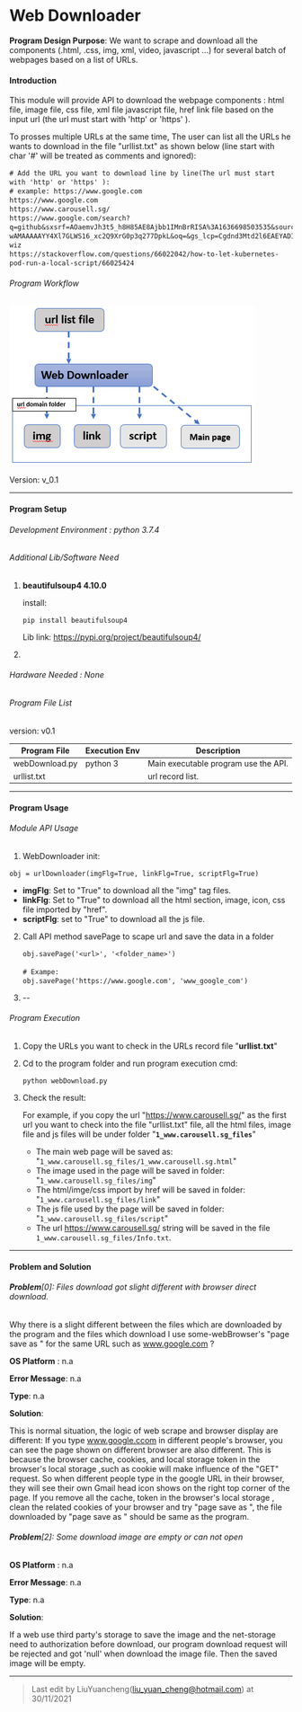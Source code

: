 # Web Downloader

**Program Design Purpose**: We want to scrape and download all the components (.html, .css, img, xml, video, javascript ...) for several batch of webpages based on a list of URLs.



#### Introduction 

This module will provide API to download the webpage components :  html file, image file, css file,  xml file javascript file, href link file based on the input url (the url must start with 'http' or 'https' ). 

To prosses multiple URLs at the same time, The user can list all the URLs he wants to download  in the file "urllist.txt" as shown below (line start with char '#' will be treated as comments and ignored): 

```
# Add the URL you want to download line by line(The url must start with 'http' or 'https' ):
# example: https://www.google.com
https://www.google.com
https://www.carousell.sg/
https://www.google.com/search?q=github&sxsrf=AOaemvJh3t5_h8H85AE8Ajbb1IMnBrRISA%3A1636698503535&source=hp&ei=hwmOYY6mHdGkqtsPq8S9sAY&iflsig=ALs-wAMAAAAAYY4Xl7GLWS16_xc2Q9XrG0p3q277DpkL&oq=&gs_lcp=Cgdnd3Mtd2l6EAEYADIHCCMQ6gIQJzIHCCMQ6gIQJzIHCCMQ6gIQJzIHCCMQ6gIQJzIHCCMQ6gIQJzIHCCMQ6gIQJzINCC4QxwEQowIQ6gIQJzIHCCMQ6gIQJzIHCCMQ6gIQJzIHCCMQ6gIQJ1AAWABgjgdoAXAAeACAAQCIAQCSAQCYAQCwAQo&sclient=gws-wiz
https://stackoverflow.com/questions/66022042/how-to-let-kubernetes-pod-run-a-local-script/66025424
```

###### Program Workflow

![](doc/img/downloader.png)

Version: v_0.1



------

#### Program Setup

###### Development Environment : python 3.7.4

###### Additional Lib/Software Need

1. **beautifulsoup4 4.10.0**

   install:

   ```
   pip install beautifulsoup4
   ```

   Lib link: https://pypi.org/project/beautifulsoup4/

2. 

###### Hardware Needed : None

###### Program File List 

version: v0.1

| Program File   | Execution Env | Description                          |
| -------------- | ------------- | ------------------------------------ |
| webDownload.py | python 3      | Main executable program use the API. |
| urllist.txt    |               | url record list.                     |



------

#### Program Usage

###### Module API Usage

1. WebDownloader init: 

```
obj = urlDownloader(imgFlg=True, linkFlg=True, scriptFlg=True)
```

- **imgFlg**: Set to "True" to download all the "img" tag files. 
- **linkFlg**: Set to "True" to download all the html section, image, icon, css file imported by  "href".
- **scriptFlg**: set to "True" to download  all the js file. 

2. Call API method savePage to scape url and save the data in a folder 

   ```
   obj.savePage('<url>', '<folder_name>')
   
   # Exampe:
   obj.savePage('https://www.google.com', 'www_google_com')
   ```

3.  --



###### Program Execution 

1. Copy the URLs you want to check in the URLs record file "**urllist.txt**"

2. Cd to the program folder and run program execution cmd: 

   ```
   python webDownload.py
   ```

3. Check the result: 

   For example, if you copy the url "https://www.carousell.sg/" as the first url you want to check into the file "urllist.txt" file, all the html files, image file and js files will be under folder "**`1_www.carousell.sg_files`**"

   - The main web page will be saved as:  "`1_www.carousell.sg_files/1_www.carousell.sg.html`"
   - The image used in the page will be saved in folder: "`1_www.carousell.sg_files/img`"
   - The html/imge/css import by href will be saved in folder: "`1_www.carousell.sg_files/link`"
   - The js file used by the page will be saved in folder: "`1_www.carousell.sg_files/script`"
   - The url https://www.carousell.sg/ string will be saved in the file `1_www.carousell.sg_files/Info.txt`.





------

#### Problem and Solution

###### **Problem**[0]: Files download got slight different with browser direct download.

Why there is a slight different between the files which are downloaded by the program and the files which download I use some-webBrowser's "page save as " for the same URL such as www.google.com ? 

**OS Platform** : n.a

**Error Message**: n.a

**Type**: n.a

**Solution**:

This is normal situation, the logic of web scrape and browser display are different: If you type www.google.ccom in different people's browser, you can see the page shown on different browser are also different. This is because the browser cache, cookies, and local storage token in the browser's local storage ,such as cookie will make influence of the "GET" request. So when different people type in the google URL in their browser, they will see their own Gmail head icon shows on the right top corner of the page. If you remove all the cache, token in the browser's local storage , clean the related cookies of your browser and try "page save as ", the file downloaded by  "page save as " should be same as the program. 



###### **Problem**[2]: Some download image are empty or can not open

**OS Platform** : n.a

**Error Message**: n.a

**Type**: n.a

**Solution**:

If a web use third party's storage to save the image and the net-storage need to authorization before download, our program download request will be rejected and got 'null' when download the image file. Then the saved image will be empty. 



------

> Last edit by LiuYuancheng(liu_yuan_cheng@hotmail.com) at 30/11/2021


